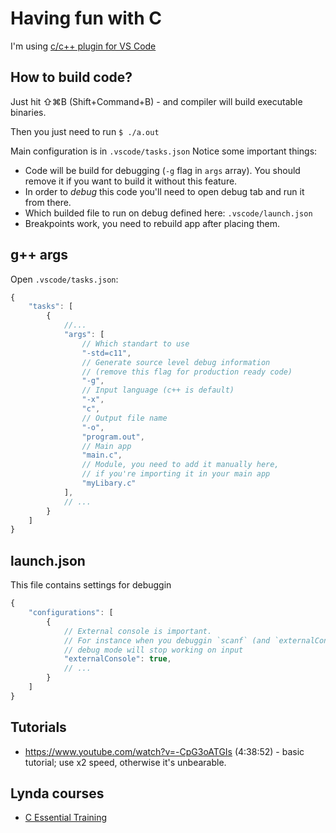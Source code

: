# Having fun with C

I'm using [c/c++ plugin for VS Code](https://code.visualstudio.com/docs/languages/cpp)

## How to build code?

Just hit ⇧⌘B (Shift+Command+B) - and compiler will build executable binaries.

Then you just need to run `$ ./a.out`

Main configuration is in `.vscode/tasks.json` Notice some important things:

* Code will be build for debugging (`-g` flag in `args` array). You should remove it if you want to build it without this feature.
* In order to *debug* this code you'll need to open debug tab and run it from there.
* Which builded file to run on debug defined here: `.vscode/launch.json`
* Breakpoints work, you need to rebuild app after placing them.

## g++ args

Open `.vscode/tasks.json`:

```js
{
    "tasks": [
        {
            //...
            "args": [
                // Which standart to use
                "-std=c11",
                // Generate source level debug information
                // (remove this flag for production ready code)
                "-g",
                // Input language (c++ is default)
                "-x",
                "c",
                // Output file name
                "-o",
                "program.out",
                // Main app
                "main.c",
                // Module, you need to add it manually here,
                // if you're importing it in your main app
                "myLibary.c"
            ],
            // ...
        }
    ]
} 
```

## launch.json

This file contains settings for debuggin

```js
{
    "configurations": [
        {
            // External console is important.
            // For instance when you debuggin `scanf` (and `externalConsole` is `false` )
            // debug mode will stop working on input
            "externalConsole": true,
            // ...
        }
    ]
} 
```

## Tutorials

* https://www.youtube.com/watch?v=-CpG3oATGIs (4:38:52) - basic tutorial; use x2 speed, otherwise it's unbearable.

## Lynda courses

* [C Essential Training](https://www.lynda.com/C-tutorials/C-Essential-Training/164457-2.html)

